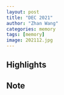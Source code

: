 ```yaml
---
layout: post
title: "DEC 2021"
author: "Zhan Wang"
categories: memory
tags: [memory]
image: 202112.jpg
---
```


## Highlights


## Note
